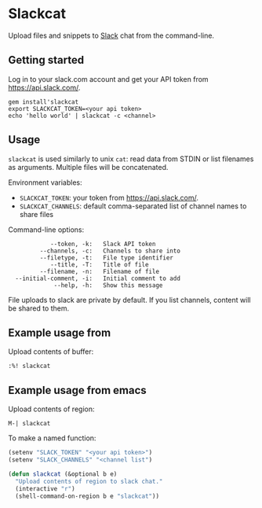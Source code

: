 # Slackcat

Upload files and snippets to [Slack](http://slack.com) chat from the
command-line.

## Getting started

Log in to your slack.com account and get your API token from
https://api.slack.com/.

    gem install'slackcat
    export SLACKCAT_TOKEN=<your api token>
    echo 'hello world' | slackcat -c <channel>

## Usage

`slackcat` is used similarly to unix `cat`: read data from STDIN or
list filenames as arguments. Multiple files will be concatenated.

Environment variables:

* `SLACKCAT_TOKEN`: your token from https://api.slack.com/.
* `SLACKCAT_CHANNELS`: default comma-separated list of channel names
  to share files

Command-line options:

```
            --token, -k:   Slack API token
         --channels, -c:   Channels to share into
         --filetype, -t:   File type identifier
            --title, -T:   Title of file
         --filename, -n:   Filename of file
  --initial-comment, -i:   Initial comment to add
             --help, -h:   Show this message
```

File uploads to slack are private by default. If you list channels,
content will be shared to them.

## Example usage from 

Upload contents of buffer:

`:%! slackcat`

## Example usage from emacs

Upload contents of region:

`M-| slackcat`

To make a named function:

```lisp
(setenv "SLACK_TOKEN" "<your api token>")
(setenv "SLACK_CHANNELS" "<channel list")

(defun slackcat (&optional b e)
  "Upload contents of region to slack chat."
  (interactive "r")
  (shell-command-on-region b e "slackcat"))
```
